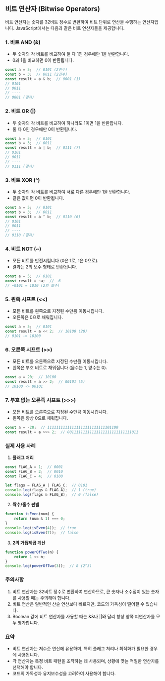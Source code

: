 ## 비트 연산자 (Bitwise Operators)

비트 연산자는 숫자를 32비트 정수로 변환하여 비트 단위로 연산을 수행하는 연산자입니다. JavaScript에서는 다음과 같은 비트 연산자들을 제공합니다.

### 1. 비트 AND (&)
- 두 숫자의 각 비트를 비교하여 둘 다 1인 경우에만 1을 반환합니다.
- 0과 1을 비교하면 0이 반환됩니다.

```javascript
const a = 5;  // 0101 (2진수)
const b = 3;  // 0011 (2진수)
const result = a & b;  // 0001 (1)
// 0101
// 0011
// ----
// 0001 (결과)
```

### 2. 비트 OR (|)
- 두 숫자의 각 비트를 비교하여 하나라도 1이면 1을 반환합니다.
- 둘 다 0인 경우에만 0이 반환됩니다.

```javascript
const a = 5;  // 0101
const b = 3;  // 0011
const result = a | b;  // 0111 (7)
// 0101
// 0011
// ----
// 0111 (결과)
```

### 3. 비트 XOR (^)
- 두 숫자의 각 비트를 비교하여 서로 다른 경우에만 1을 반환합니다.
- 같은 값이면 0이 반환됩니다.

```javascript
const a = 5;  // 0101
const b = 3;  // 0011
const result = a ^ b;  // 0110 (6)
// 0101
// 0011
// ----
// 0110 (결과)
```

### 4. 비트 NOT (~)
- 모든 비트를 반전시킵니다 (0은 1로, 1은 0으로).
- 결과는 2의 보수 형태로 반환됩니다.

```javascript
const a = 5;  // 0101
const result = ~a;  // -6
// ~0101 = 1010 (2의 보수)
```

### 5. 왼쪽 시프트 (<<)
- 모든 비트를 왼쪽으로 지정된 수만큼 이동시킵니다.
- 오른쪽은 0으로 채워집니다.

```javascript
const a = 5;  // 0101
const result = a << 2;  // 10100 (20)
// 0101 -> 10100
```

### 6. 오른쪽 시프트 (>>)
- 모든 비트를 오른쪽으로 지정된 수만큼 이동시킵니다.
- 왼쪽은 부호 비트로 채워집니다 (음수는 1, 양수는 0).

```javascript
const a = 20;  // 10100
const result = a >> 2;  // 00101 (5)
// 10100 -> 00101
```

### 7. 부호 없는 오른쪽 시프트 (>>>)
- 모든 비트를 오른쪽으로 지정된 수만큼 이동시킵니다.
- 왼쪽은 항상 0으로 채워집니다.

```javascript
const a = -20;  // 11111111111111111111111111101100
const result = a >>> 2;  // 00111111111111111111111111111011
```

### 실제 사용 사례

1. **플래그 처리**
```javascript
const FLAG_A = 1;  // 0001
const FLAG_B = 2;  // 0010
const FLAG_C = 4;  // 0100

let flags = FLAG_A | FLAG_C;  // 0101
console.log(flags & FLAG_A);  // 1 (true)
console.log(flags & FLAG_B);  // 0 (false)
```

2. **짝수/홀수 판별**
```javascript
function isEven(num) {
    return (num & 1) === 0;
}
console.log(isEven(4));  // true
console.log(isEven(7));  // false
```

3. **2의 거듭제곱 계산**
```javascript
function powerOfTwo(n) {
    return 1 << n;
}
console.log(powerOfTwo(3));  // 8 (2^3)
```

### 주의사항
1. 비트 연산자는 32비트 정수로 변환하여 연산하므로, 큰 숫자나 소수점이 있는 숫자를 사용할 때는 주의해야 합니다.
2. 비트 연산은 일반적인 산술 연산보다 빠르지만, 코드의 가독성이 떨어질 수 있습니다.
3. Boolean 값에 비트 연산자를 사용할 때는 &&나 ||와 달리 항상 양쪽 피연산자를 모두 평가합니다.

### 요약
- 비트 연산자는 저수준 연산에 유용하며, 특히 플래그 처리나 최적화가 필요한 경우에 사용됩니다.
- 각 연산자는 특정 비트 패턴을 조작하는 데 사용되며, 상황에 맞는 적절한 연산자를 선택해야 합니다.
- 코드의 가독성과 유지보수성을 고려하여 사용해야 합니다.